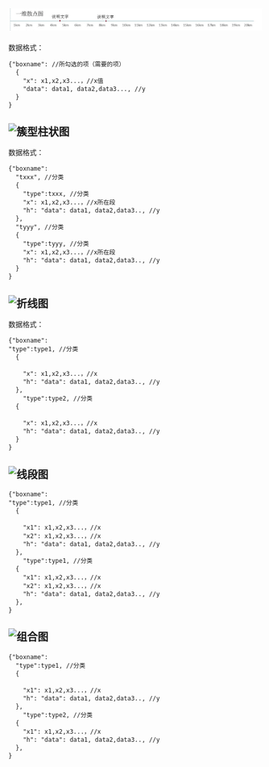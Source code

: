 
##  ![一维散点图](./imgs/一维散点图1.png)
数据格式：
```
{"boxname": //所勾选的项（需要的项）
  {
    "x": x1,x2,x3...，//x值
    "data": data1, data2,data3..., //y
  }
}
```
<!-- ## ![柱状图](./imgs/柱状图.png)
数据格式：
```
{"boxname":
  {
    "x": x1,x2,x3...，//x所在段
    "h":data1, data2,data3..., //y
  }
}
``` -->

## ![簇型柱状图](./imgs/簇型柱状图.png)
数据格式：
```
{"boxname":
  "txxx", //分类
  {
    "type":txxx, //分类
    "x": x1,x2,x3...，//x所在段
    "h": "data": data1, data2,data3.., //y
  },
  "tyyy", //分类
  {
    "type":tyyy, //分类
    "x": x1,x2,x3...，//x所在段
    "h": "data": data1, data2,data3.., //y
  }
}
```

## ![折线图](./imgs/折线图.png)
数据格式：
```
{"boxname":
"type":type1, //分类
  {

    "x": x1,x2,x3...，//x
    "h": "data": data1, data2,data3.., //y
  },
    "type":type2, //分类
  {

    "x": x1,x2,x3...，//x
    "h": "data": data1, data2,data3.., //y
  }
}
```

## ![线段图](./imgs/线段图.png)

```
{"boxname":
"type":type1, //分类
  {

    "x1": x1,x2,x3...，//x
    "x2": x1,x2,x3...，//x
    "h": "data": data1, data2,data3.., //y
  },
    "type":type1, //分类
  {
    "x1": x1,x2,x3...，//x
    "x2": x1,x2,x3...，//x
    "h": "data": data1, data2,data3.., //y
  },
}
```

## ![组合图](./imgs/组合图.png)
```
{"boxname":
  "type":type1, //分类
  {

    "x1": x1,x2,x3...，//x
    "h": "data": data1, data2,data3.., //y
  },
    "type":type2, //分类
  {
    "x1": x1,x2,x3...，//x
    "h": "data": data1, data2,data3.., //y
  },
}
```
